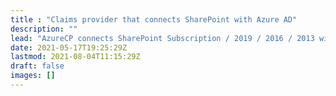 ```yaml
---
title : "Claims provider that connects SharePoint with Azure AD"
description: ""
lead: "AzureCP connects SharePoint Subscription / 2019 / 2016 / 2013 with Azure Active Directory to improve the experience in federated authentication."
date: 2021-05-17T19:25:29Z
lastmod: 2021-08-04T11:15:29Z
draft: false
images: []
---
```

